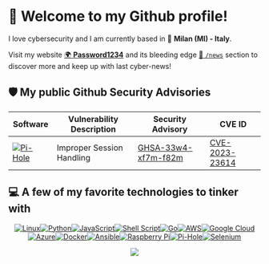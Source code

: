# 👋 Welcome to my Github profile!

<div>

I love cybersecurity and I am currently based in 📍 **Milan (MI) - Italy**.

Visit my website [🌍 **Password1234**](https://psw1234.com/) and its bleeding edge [📰 `/news`](https://psw1234.com/news/) section to discover more and keep up with last cyber-news!


</div>

## 🛡️ My public Github Security Advisories

| Software | Vulnerability Description | Security Advisory | CVE ID |
|----|-------------|------|---------|
| [![Pi-Hole](https://img.shields.io/badge/pihole-%2396060C.svg?style=for-the-badge&logo=pi-hole&logoColor=white)](https://pi-hole.net/) | Improper Session Handling | [GHSA-33w4-xf7m-f82m](https://github.com/pi-hole/AdminLTE/security/advisories/GHSA-33w4-xf7m-f82m) |  [CVE-2023-23614](https://cve.mitre.org/cgi-bin/cvename.cgi?name=CVE-2023-23614) |


## 💻 A few of my favorite technologies to tinker with


<div align="center">
  
[![Linux](https://img.shields.io/badge/Linux-FCC624?style=for-the-badge&logo=linux&logoColor=black)](https://www.kernel.org/)[![Python](https://img.shields.io/badge/python-3670A0?style=for-the-badge&logo=python&logoColor=ffdd54)](https://www.python.org/)[![JavaScript](https://img.shields.io/badge/javascript-%23323330.svg?style=for-the-badge&logo=javascript&logoColor=%23F7DF1E)](https://developer.mozilla.org/en-US/docs/Web/JavaScript)[![Shell Script](https://img.shields.io/badge/shell_script-%23121011.svg?style=for-the-badge&logo=gnu-bash&logoColor=white)](https://www.gnu.org/software/bash/)[![Go](https://img.shields.io/badge/go-%2300ADD8.svg?style=for-the-badge&logo=go&logoColor=white)](https://go.dev/)[![AWS](https://img.shields.io/badge/AWS-%23FF9900.svg?style=for-the-badge&logo=amazon-aws&logoColor=white)](https://aws.amazon.com/)[![Google Cloud](https://img.shields.io/badge/GoogleCloud-%234285F4.svg?style=for-the-badge&logo=google-cloud&logoColor=white)](https://cloud.google.com/)[![Azure](https://img.shields.io/badge/azure-%230072C6.svg?style=for-the-badge&logo=azure-devops&logoColor=white)](https://azure.microsoft.com/it-it)[![Docker](https://img.shields.io/badge/docker-%230db7ed.svg?style=for-the-badge&logo=docker&logoColor=white)](https://www.docker.com/)[![Ansible](https://img.shields.io/badge/ansible-%231A1918.svg?style=for-the-badge&logo=ansible&logoColor=white)](https://www.ansible.com/)[![Raspberry Pi](https://img.shields.io/badge/-RaspberryPi-C51A4A?style=for-the-badge&logo=Raspberry-Pi)](https://www.raspberrypi.com/)[![Pi-Hole](https://img.shields.io/badge/pihole-%2396060C.svg?style=for-the-badge&logo=pi-hole&logoColor=white)](https://pi-hole.net/)[![Selenium](https://img.shields.io/badge/-selenium-%43B02A?style=for-the-badge&logo=selenium&logoColor=white)](https://www.selenium.dev/)


<picture>
<source srcset="https://github-readme-stats.vercel.app/api?username=4n4nk3&hide=issues,contribs&show_icons=true&theme=dark" media="(prefers-color-scheme: dark)"/>
<source srcset="https://github-readme-stats.vercel.app/api?username=4n4nk3&hide=issues,contribs&show_icons=true" media="(prefers-color-scheme: light), (prefers-color-scheme: no-preference)"/>
<img src="https://github-readme-stats.vercel.app/api?username=4n4nk3&hide=issues,contribs&show_icons=true" />
</picture>

</div>

